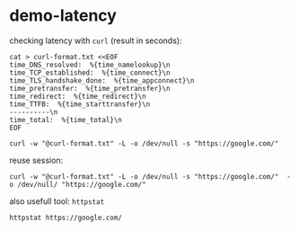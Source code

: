 # demo-latency

checking latency with `curl` (result in seconds):
```
cat > curl-format.txt <<EOF
time_DNS_resolved:  %{time_namelookup}\n
time_TCP_established:  %{time_connect}\n
time_TLS_handshake_done:  %{time_appconnect}\n
time_pretransfer:  %{time_pretransfer}\n
time_redirect:  %{time_redirect}\n
time_TTFB:  %{time_starttransfer}\n
----------\n
time_total:  %{time_total}\n
EOF
```
```
curl -w "@curl-format.txt" -L -o /dev/null -s "https://google.com/"
```
reuse session:
```
curl -w "@curl-format.txt" -L -o /dev/null -s "https://google.com/"  -o /dev/null/ "https://google.com/" 
```

also usefull tool: `httpstat`
```
httpstat https://google.com/
```
